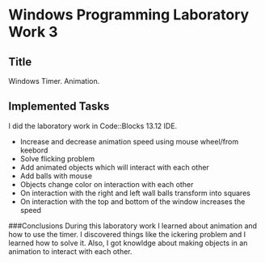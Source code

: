 # Windows Programming Laboratory Work 3

## Title
Windows Timer. Animation.

## Implemented Tasks
I did the laboratory work in Code::Blocks 13.12 IDE.

- Increase and decrease animation speed using mouse wheel/from keebord 
- Solve flicking problem 
- Add animated objects which will interact with each other
- Add balls with mouse
- Objects change color on interaction with each other
- On interaction with the right and left wall balls transform into squares
- On interaction with the top and bottom of the window increases the speed
    
###Conclusions
During this laboratory work I learned about animation and how to use the timer. I discovered things like the ickering problem and I learned how to solve it. Also, I got knowldge about making objects in an animation to interact with each other.

